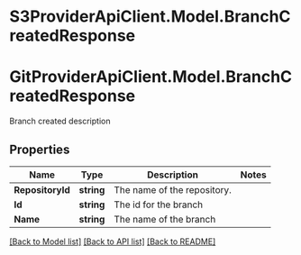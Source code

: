 # S3ProviderApiClient.Model.BranchCreatedResponse
# GitProviderApiClient.Model.BranchCreatedResponse
Branch created description

## Properties

Name | Type | Description | Notes
------------ | ------------- | ------------- | -------------
**RepositoryId** | **string** | The name of the repository. | 
**Id** | **string** | The id for the branch | 
**Name** | **string** | The name of the branch | 

[[Back to Model list]](../README.md#documentation-for-models) [[Back to API list]](../README.md#documentation-for-api-endpoints) [[Back to README]](../README.md)

